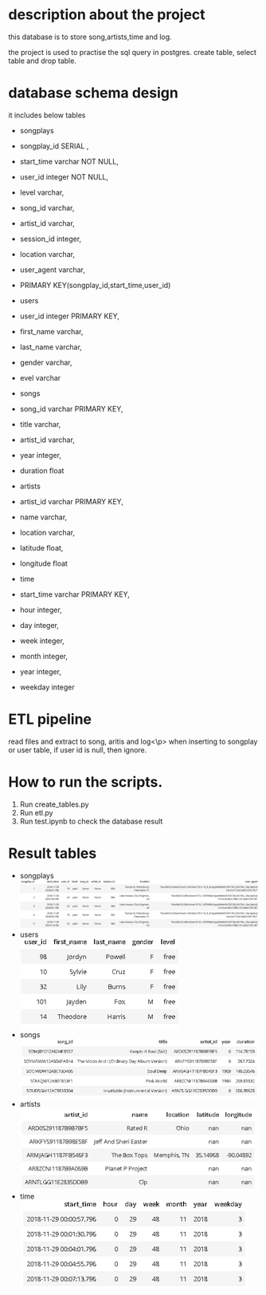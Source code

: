 # description about the project
<p>this database is to store song,artists,time and log.</p>
the project is used to practise the sql query in postgres. create table, select table and drop table.

# database schema design 
it includes below tables</p>
* songplays</br>
 * songplay_id SERIAL , 
 * start_time varchar NOT NULL, 
 * user_id integer NOT NULL, 
 * level varchar, 
 * song_id varchar, 
 * artist_id varchar, 
 * session_id integer, 
 * location varchar, 
 * user_agent varchar,
 * PRIMARY KEY(songplay_id,start_time,user_id)
                            

* users</br>
 * user_id integer PRIMARY KEY, 
 * first_name varchar, 
 * last_name varchar, 
 * gender varchar, 
 * evel varchar
 
* songs</br>
 * song_id varchar PRIMARY KEY, 
 * title varchar, 
 * artist_id varchar, 
 * year integer, 
 * duration float
                    
* artists</br>
 * artist_id varchar  PRIMARY KEY, 
 * name varchar, 
 * location varchar, 
 * latitude float, 
 * longitude float
                            
* time</br>
 * start_time varchar  PRIMARY KEY, 
 * hour integer, 
 * day integer, 
 * week integer, 
 * month integer, 
 * year integer, 
 * weekday integer

# ETL pipeline
read files and extract to song, aritis and log<\p>
when inserting to songplay or user table, if user id is null, then ignore.


# How to run the scripts.
1. Run create_tables.py
2. Run etl.py
3. Run test.ipynb to check the database result

# Result tables

* songplays</br>
![avatar](image/songplay.PNG)
* users</br>
![avatar](image/user.PNG)
* songs</br>
![avatar](image/song.PNG)
* artists</br>
![avatar](image/artists.PNG)
* time</br>
![avatar](image/time.PNG)